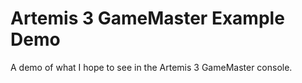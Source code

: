 # Artemis 3 GameMaster Example Demo
 A demo of what I hope to see in the Artemis 3 GameMaster console.

